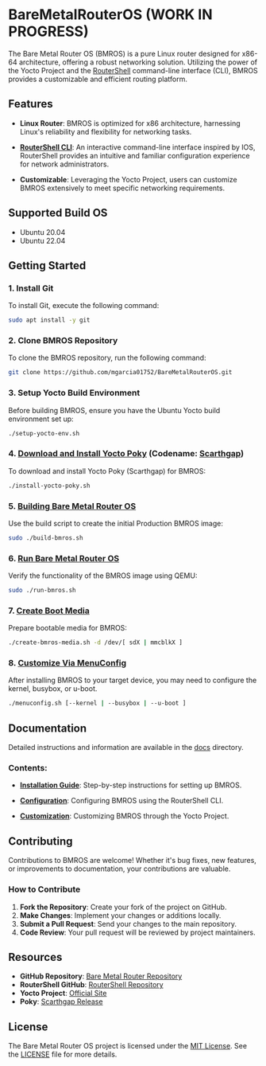 # BareMetalRouterOS (WORK IN PROGRESS)

The Bare Metal Router OS (BMROS) is a pure Linux router designed for x86-64 architecture, offering a robust networking solution. Utilizing the power of the Yocto Project and the [RouterShell](https://github.com/mgarcia01752/RouterShell) command-line interface (CLI), BMROS provides a customizable and efficient routing platform.

## Features

- **Linux Router**: BMROS is optimized for x86 architecture, harnessing Linux's reliability and flexibility for networking tasks.
  
- **[RouterShell CLI](https://github.com/mgarcia01752/RouterShell)**: An interactive command-line interface inspired by IOS, RouterShell provides an intuitive and familiar configuration experience for network administrators.

- **Customizable**: Leveraging the Yocto Project, users can customize BMROS extensively to meet specific networking requirements.

## Supported Build OS

- Ubuntu 20.04
- Ubuntu 22.04

## Getting Started

### 1. Install Git

To install Git, execute the following command:

```bash
sudo apt install -y git
```

### 2. Clone BMROS Repository

To clone the BMROS repository, run the following command:

```bash
git clone https://github.com/mgarcia01752/BareMetalRouterOS.git
```

### 3. Setup Yocto Build Environment

Before building BMROS, ensure you have the Ubuntu Yocto build environment set up:

```bash
./setup-yocto-env.sh
```

### 4. [Download and Install Yocto Poky](doc/install-yocto-poky.md) (Codename: [Scarthgap](https://docs.yoctoproject.org/next/migration-guides/release-5.0.html))

To download and install Yocto Poky (Scarthgap) for BMROS:

```bash
./install-yocto-poky.sh
```

### 5. [Building Bare Metal Router OS](doc/scripts/build-bmros.md)

Use the build script to create the initial Production BMROS image:

```bash
sudo ./build-bmros.sh
```

### 6. [Run Bare Metal Router OS](doc/scripts/factory-start.md#step-by-step-instructions)

Verify the functionality of the BMROS image using QEMU:

```bash
sudo ./run-bmros.sh
```

### 7. [Create Boot Media](doc/scripts/create-boot-media.md)

Prepare bootable media for BMROS:

```bash
./create-bmros-media.sh -d /dev/[ sdX | mmcblkX ]
```

### 8. [Customize Via MenuConfig](doc/menuconfig/menuconfig.md)

After installing BMROS to your target device, you may need to configure the kernel, busybox, or u-boot.

```bash
./menuconfig.sh [--kernel | --busybox | --u-boot ]
```

## Documentation

Detailed instructions and information are available in the [docs](doc/index.md) directory.

### Contents:

- **[Installation Guide](doc/index.md#installation-guide)**: Step-by-step instructions for setting up BMROS.
  
- **[Configuration](doc/index.md#configuration)**: Configuring BMROS using the RouterShell CLI.
  
- **[Customization](doc/index.md#customization)**: Customizing BMROS through the Yocto Project.

## Contributing

Contributions to BMROS are welcome! Whether it's bug fixes, new features, or improvements to documentation, your contributions are valuable.

### How to Contribute

1. **Fork the Repository**: Create your fork of the project on GitHub.
2. **Make Changes**: Implement your changes or additions locally.
3. **Submit a Pull Request**: Send your changes to the main repository.
4. **Code Review**: Your pull request will be reviewed by project maintainers.

## Resources

- **GitHub Repository**: [Bare Metal Router Repository](https://github.com/yocto/bare-metal-router)
- **RouterShell GitHub**: [RouterShell Repository](https://github.com/mgarcia01752/RouterShell)
- **Yocto Project**: [Official Site](https://www.yoctoproject.org/)
- **Poky**: [Scarthgap Release](https://docs.yoctoproject.org/next/migration-guides/release-5.0.html)

## License

The Bare Metal Router OS project is licensed under the [MIT License](https://opensource.org/licenses/MIT). See the [LICENSE](https://github.com/yocto/bare-metal-router/blob/main/LICENSE) file for more details.
